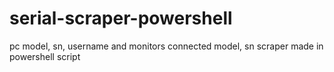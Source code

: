 # serial-scraper-powershell
 pc model, sn, username and monitors connected model, sn scraper made in powershell script
